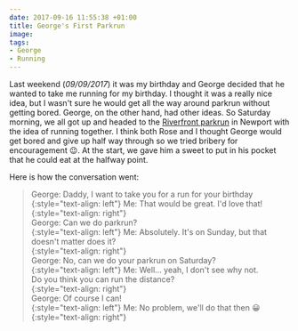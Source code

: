 ```yaml
---
date: 2017-09-16 11:55:38 +01:00
title: George's First Parkrun
image: 
tags:
- George
- Running
---
```


Last weekend (_09/09/2017_) it was my birthday and George decided that he wanted to take me running for my birthday. I thought it was a really nice idea, but I wasn't sure he would get all the way around parkrun without getting bored. George, on the other hand, had other ideas. So Saturday morning, we all got up and headed to the [Riverfront parkrun][1] in Newport with the idea of running together. I think both Rose and I thought George would get bored and give up half way through so we tried bribery for encouragement :wink:. At the start, we gave him a sweet to put in his pocket that he could eat at the halfway point. 

Here is how the conversation went:

> George: Daddy, I want to take you for a run for your birthday 
> {:style="text-align: left"} 
> Me: That would be great. I'd love that!  
> {:style="text-align: right"}  
> George: Can we do parkrun?  
> {:style="text-align: left"} 
> Me: Absolutely. It's on Sunday, but that doesn't matter does it?  
> {:style="text-align: right"}  
> George: No, can we do your parkrun on Saturday?  
> {:style="text-align: left"} 
> Me: Well... yeah, I don't see why not.  
> Do you think you can run the distance?  
> {:style="text-align: right"}    
> George: Of course I can!   
> {:style="text-align: left"} 
> Me: No problem, we'll do that then :grinning:  
> {:style="text-align: right"}    

[1]: https://www.parkrun.org.uk/riverfront/ "Riverfront parkrun | Riverfront parkrun"